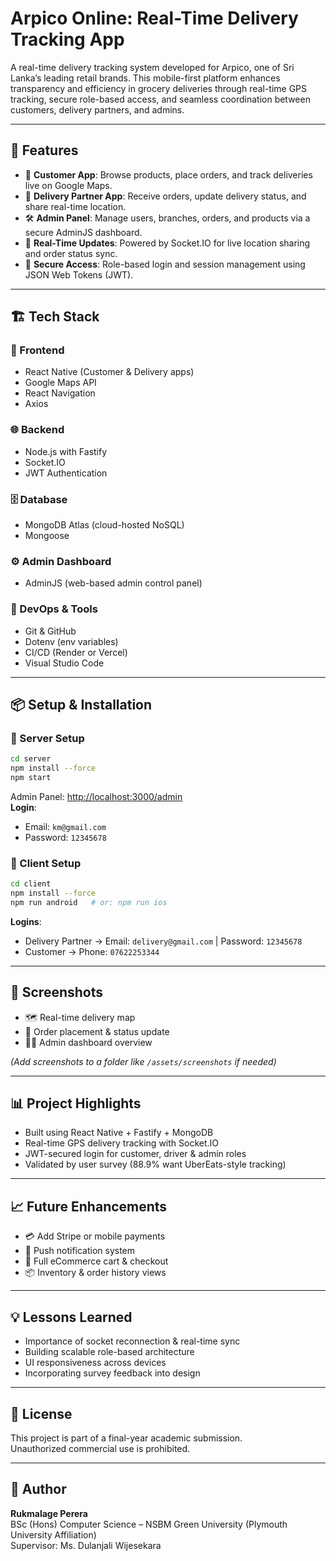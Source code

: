 
# Arpico Online: Real-Time Delivery Tracking App

A real-time delivery tracking system developed for Arpico, one of Sri Lanka’s leading retail brands. This mobile-first platform enhances transparency and efficiency in grocery deliveries through real-time GPS tracking, secure role-based access, and seamless coordination between customers, delivery partners, and admins.

---

## 🚀 Features

- 📱 **Customer App**: Browse products, place orders, and track deliveries live on Google Maps.
- 🚚 **Delivery Partner App**: Receive orders, update delivery status, and share real-time location.
- 🛠️ **Admin Panel**: Manage users, branches, orders, and products via a secure AdminJS dashboard.
- 📡 **Real-Time Updates**: Powered by Socket.IO for live location sharing and order status sync.
- 🔐 **Secure Access**: Role-based login and session management using JSON Web Tokens (JWT).

---

## 🏗️ Tech Stack

### 📱 Frontend
- React Native (Customer & Delivery apps)
- Google Maps API
- React Navigation
- Axios

### 🌐 Backend
- Node.js with Fastify
- Socket.IO
- JWT Authentication

### 🗄️ Database
- MongoDB Atlas (cloud-hosted NoSQL)
- Mongoose

### ⚙️ Admin Dashboard
- AdminJS (web-based admin control panel)

### 🔧 DevOps & Tools
- Git & GitHub
- Dotenv (env variables)
- CI/CD (Render or Vercel)
- Visual Studio Code

---

## 📦 Setup & Installation

### 🔹 Server Setup
```bash
cd server
npm install --force
npm start
```
Admin Panel: [http://localhost:3000/admin](http://localhost:3000/admin)  
**Login**:  
- Email: `km@gmail.com`  
- Password: `12345678`

### 🔹 Client Setup
```bash
cd client
npm install --force
npm run android   # or: npm run ios
```
**Logins**:  
- Delivery Partner → Email: `delivery@gmail.com` | Password: `12345678`  
- Customer → Phone: `07622253344`

---

## 📸 Screenshots

- 🗺️ Real-time delivery map  
- 🛒 Order placement & status update  
- 🧑‍💼 Admin dashboard overview  

*(Add screenshots to a folder like `/assets/screenshots` if needed)*

---

## 📊 Project Highlights

- Built using React Native + Fastify + MongoDB
- Real-time GPS delivery tracking with Socket.IO
- JWT-secured login for customer, driver & admin roles
- Validated by user survey (88.9% want UberEats-style tracking)

---

## 📈 Future Enhancements

- 💳 Add Stripe or mobile payments
- 🔔 Push notification system
- 🧾 Full eCommerce cart & checkout
- 📦 Inventory & order history views

---

## 💡 Lessons Learned

- Importance of socket reconnection & real-time sync
- Building scalable role-based architecture
- UI responsiveness across devices
- Incorporating survey feedback into design

---

## 📄 License

This project is part of a final-year academic submission.  
Unauthorized commercial use is prohibited.

---

## 👤 Author

**Rukmalage Perera**  
BSc (Hons) Computer Science – NSBM Green University (Plymouth University Affiliation)  
Supervisor: Ms. Dulanjali Wijesekara
